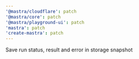 ```yaml
---
'@mastra/cloudflare': patch
'@mastra/core': patch
'@mastra/playground-ui': patch
'mastra': patch
'create-mastra': patch
---
```


Save run status, result and error in storage snapshot
